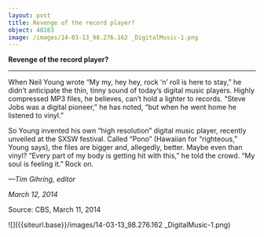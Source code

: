 ```yaml
---
layout: post
title: Revenge of the record player?
object: 40283
image: /images/14-03-13_98.276.162 _DigitalMusic-1.png
---
```

**Revenge of the record player?**

****

When Neil Young wrote “My my, hey hey, rock ‘n’ roll is here to stay,” he didn’t anticipate the thin, tinny sound of today’s digital music players. Highly compressed MP3 files, he believes, can’t hold a lighter to records. “Steve Jobs was a digital pioneer,” he has noted, “but when he went home he listened to vinyl.”

So Young invented his own “high resolution” digital music player, recently unveiled at the SXSW festival. Called “Pono” (Hawaiian for “righteous,” Young says), the files are bigger and, allegedly, better. Maybe even than vinyl? “Every part of my body is getting hit with this,” he told the crowd. “My soul is feeling it.” Rock on. 

*—Tim Gihring, editor*

*March 12, 2014*

Source: CBS, March 11, 2014

![]({{siteurl.base}}/images/14-03-13_98.276.162 _DigitalMusic-1.png)
